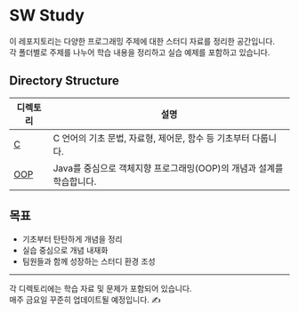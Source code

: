 # SW Study

이 레포지토리는 다양한 프로그래밍 주제에 대한 스터디 자료를 정리한 공간입니다.  
각 폴더별로 주제를 나누어 학습 내용을 정리하고 실습 예제를 포함하고 있습니다.

## Directory Structure

| 디렉토리 | 설명 |
|-|-|
| [C](./C) | C 언어의 기초 문법, 자료형, 제어문, 함수 등 기초부터 다룹니다. |
| [OOP](./OOP) | Java를 중심으로 객체지향 프로그래밍(OOP)의 개념과 설계를 학습합니다. |

## 목표

- 기초부터 탄탄하게 개념을 정리
- 실습 중심으로 개념 내재화
- 팀원들과 함께 성장하는 스터디 환경 조성

---

각 디렉토리에는 학습 자료 및 문제가 포함되어 있습니다.  
매주 금요일 꾸준히 업데이트될 예정입니다. ✍️